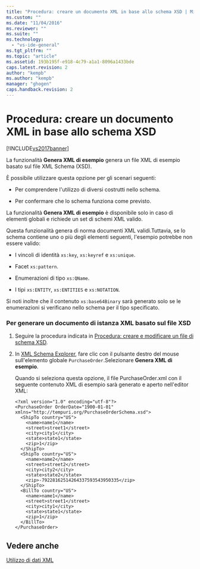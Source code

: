 ```yaml
---
title: "Procedura: creare un documento XML in base allo schema XSD | Microsoft Docs"
ms.custom: ""
ms.date: "11/04/2016"
ms.reviewer: ""
ms.suite: ""
ms.technology: 
  - "vs-ide-general"
ms.tgt_pltfrm: ""
ms.topic: "article"
ms.assetid: 193b195f-e918-4c79-a1a1-8096a1433bde
caps.latest.revision: 2
author: "kempb"
ms.author: "kempb"
manager: "ghogen"
caps.handback.revision: 2
---
```

# Procedura: creare un documento XML in base allo schema XSD
[!INCLUDE[vs2017banner](../code-quality/includes/vs2017banner.md)]

La funzionalità **Genera XML di esempio** genera un file XML di esempio basato sul file XML Schema \(XSD\).  
  
 È possibile utilizzare questa opzione per gli scenari seguenti:  
  
-   Per comprendere l'utilizzo di diversi costrutti nello schema.  
  
-   Per confermare che lo schema funziona come previsto.  
  
 La funzionalità **Genera XML di esempio** è disponibile solo in caso di elementi globali e richiede un set di schemi XML valido.  
  
 Questa funzionalità genera di norma documenti XML validi.Tuttavia, se lo schema contiene uno o più degli elementi seguenti, l'esempio potrebbe non essere valido:  
  
-   I vincoli di identità `xs:key`, `xs:keyref` e `xs:unique`.  
  
-   Facet `xs:pattern`.  
  
-   Enumerazioni di tipo `xs:QName`.  
  
-   I tipi `xs:ENTITY`, `xs:ENTITIES` e `xs:NOTATION`.  
  
 Si noti inoltre che il contenuto `xs:base64Binary` sarà generato solo se le enumerazioni si verificano nello schema per il tipo specificato.  
  
### Per generare un documento di istanza XML basato sul file XSD  
  
1.  Seguire la procedura indicata in [Procedura: creare e modificare un file di schema XSD](../xml-tools/how-to-create-and-edit-an-xsd-schema-file.md).  
  
2.  In [XML Schema Explorer](../xml-tools/xml-schema-explorer.md), fare clic con il pulsante destro del mouse sull'elemento globale `PurchaseOrder`.Selezionare **Genera XML di esempio**.  
  
     Quando si seleziona questa opzione, il file PurchaseOrder.xml con il seguente contenuto XML di esempio sarà generato e aperto nell'editor XML:  
  
    ```  
    <?xml version="1.0" encoding="utf-8"?>  
    <PurchaseOrder OrderDate="1900-01-01" xmlns="http://tempuri.org/PurchaseOrderSchema.xsd">  
      <ShipTo country="US">  
        <name>name1</name>  
        <street>street1</street>  
        <city>city1</city>  
        <state>state1</state>  
        <zip>1</zip>  
      </ShipTo>  
      <ShipTo country="US">  
        <name>name2</name>  
        <street>street2</street>  
        <city>city2</city>  
        <state>state2</state>  
        <zip>-79228162514264337593543950335</zip>  
      </ShipTo>  
      <BillTo country="US">  
        <name>name1</name>  
        <street>street1</street>  
        <city>city1</city>  
        <state>state1</state>  
        <zip>1</zip>  
      </BillTo>  
    </PurchaseOrder>  
    ```  
  
## Vedere anche  
 [Utilizzo di dati XML](../xml-tools/working-with-xml-data.md)